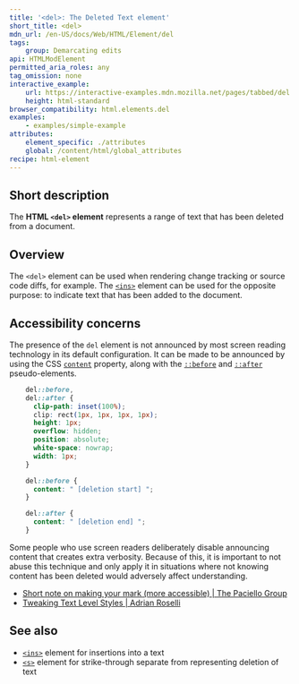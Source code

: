 ```yaml
---
title: '<del>: The Deleted Text element'
short_title: <del>
mdn_url: /en-US/docs/Web/HTML/Element/del
tags:
    group: Demarcating edits
api: HTMLModElement
permitted_aria_roles: any
tag_omission: none
interactive_example:
    url: https://interactive-examples.mdn.mozilla.net/pages/tabbed/del.html
    height: html-standard
browser_compatibility: html.elements.del
examples:
    - examples/simple-example
attributes:
    element_specific: ./attributes
    global: /content/html/global_attributes
recipe: html-element
---
```


## Short description

The **HTML `<del>` element** represents a range of text that has been
deleted from a document.

## Overview

The `<del>` element can be used when rendering change tracking or source code diffs, for
example. The [`<ins>`](/en-US/docs/Web/HTML/Element/ins) element can be used for
the opposite purpose: to indicate text that has been added to the document.

## Accessibility concerns
The presence of the `del` element is not announced by most screen
reading technology in its default configuration. It can be made to be
announced by using the CSS
[`content`](/en-US/docs/Web/CSS/content)
property, along with the
[`::before`](/en-US/docs/Web/CSS/::before)
and
[`::after`](/en-US/docs/Web/CSS/::after)
pseudo-elements.

```css
    del::before,
    del::after {
      clip-path: inset(100%);
      clip: rect(1px, 1px, 1px, 1px);
      height: 1px;
      overflow: hidden;
      position: absolute;
      white-space: nowrap;
      width: 1px;
    }

    del::before {
      content: " [deletion start] ";
    }

    del::after {
      content: " [deletion end] ";
    }
```

Some people who use screen readers deliberately disable announcing
content that creates extra verbosity. Because of this, it is important
to not abuse this technique and only apply it in situations where not
knowing content has been deleted would adversely affect understanding.

- [Short note on making your mark (more accessible) \| The Paciello
  Group](https://developer.paciellogroup.com/blog/2017/12/short-note-on-making-your-mark-more-accessible/)
- [Tweaking Text Level Styles \| Adrian
  Roselli](http://adrianroselli.com/2017/12/tweaking-text-level-styles.html)

## See also

- [`<ins>`](/en-US/docs/Web/HTML/Element/ins)
  element for insertions into a text
- [`<s>`](/en-US/docs/Web/HTML/Element/s)
  element for strike-through separate from representing deletion of
  text
